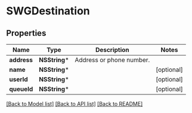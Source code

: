 # SWGDestination

## Properties
Name | Type | Description | Notes
------------ | ------------- | ------------- | -------------
**address** | **NSString*** | Address or phone number. | 
**name** | **NSString*** |  | [optional] 
**userId** | **NSString*** |  | [optional] 
**queueId** | **NSString*** |  | [optional] 

[[Back to Model list]](../README.md#documentation-for-models) [[Back to API list]](../README.md#documentation-for-api-endpoints) [[Back to README]](../README.md)


